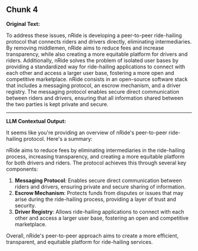 ## Chunk 4

**Original Text:**

To address these issues, nRide is developing a peer-to-peer ride-hailing protocol that connects riders and
drivers directly, eliminating intermediaries. By removing middlemen, nRide aims to reduce fees and increase transparency, while also creating a more equitable platform for drivers and riders. Additionally,
nRide solves the problem of isolated user bases by providing a standardized way for ride-hailing applications to connect with each other and access a larger user base, fostering a more open and competitive marketplace. nRide consists in an open-source software stack that includes a messaging protocol, an escrow mechanism,
and a driver registry. The messaging protocol enables secure direct communication between riders and drivers, ensuring that all information shared between the two parties is kept private and secure.

---

**LLM Contextual Output:**

It seems like you're providing an overview of nRide's peer-to-peer ride-hailing protocol. Here's a summary:

nRide aims to reduce fees by eliminating intermediaries in the ride-hailing process, increasing transparency, and creating a more equitable platform for both drivers and riders. The protocol achieves this through several key components:

1. **Messaging Protocol**: Enables secure direct communication between riders and drivers, ensuring private and secure sharing of information.
2. **Escrow Mechanism**: Protects funds from disputes or issues that may arise during the ride-hailing process, providing a layer of trust and security.
3. **Driver Registry**: Allows ride-hailing applications to connect with each other and access a larger user base, fostering an open and competitive marketplace.

Overall, nRide's peer-to-peer approach aims to create a more efficient, transparent, and equitable platform for ride-hailing services.
